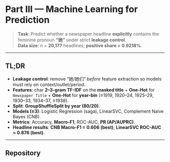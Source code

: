 # Part III — Machine Learning for Prediction

> **Task**: Predict whether a newspaper headline **explicitly** contains the feminine pronoun **“她”** under strict **leakage control**.  
> **Data size**: n = **20,177** headlines; **positive share = 0.9218%**.

---

## TL;DR

- **Leakage control**: remove “她/她们” *before* feature extraction so models must rely on context/outlet/period.  
- **Features**: char **2–3-gram TF-IDF** on the **masked title** + **One-Hot** for `Newspaper Title` + **One-Hot** for **year-bin** (≤1919, 1920–24, 1925–29, 1930–33, 1934–37, ≥1938).  
- **Split**: **GroupShuffleSplit by year (80/20)**.  
- **Models (≥3)**: Logistic Regression (saga), LinearSVC, Complement Naive Bayes (CNB).  
- **Metrics**: Accuracy, **Macro-F1**, ROC-AUC, **PR (AP/AUPRC)**.  
- **Headline results**: **CNB Macro-F1 = 0.606 (best)**; **LinearSVC ROC-AUC = 0.876 (best)**.

---

## Repository



